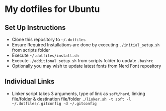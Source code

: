 # My dotfiles for Ubuntu
## Set Up Instructions
- Clone this repository to `~/.dotfiles`
- Ensure Required Installations are done by executing `./initial_setup.sh` from scripts folder
- Execute `~/.dotfiles/install.sh`
- Execute `./additional_setup.sh` from scripts folder to update `.bashrc`
- Optionally you may wish to update latest fonts from Nerd Font repository

## Individual Links
- Linker script takes 3 arguments, type of link as `soft/hard`, linking file/folder & destination file/folder
`./linker.sh -t soft -l ~/.dotfiles/.gitconfig -d ~/.gitconfig`

